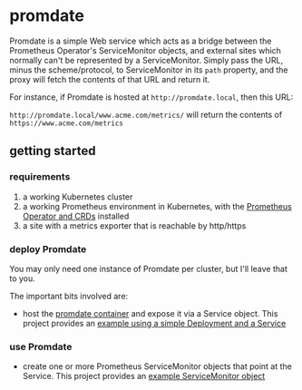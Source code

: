 # promdate

Promdate is a simple Web service which acts as a bridge between the Prometheus Operator's ServiceMonitor objects, and external sites which normally can't be represented by a ServiceMonitor. Simply pass the URL, minus the scheme/protocol, to ServiceMonitor in its `path` property, and the proxy will fetch the contents of that URL and return it.

For instance, if Promdate is hosted at `http://promdate.local`, then this URL:

`http://promdate.local/www.acme.com/metrics/` will return the contents of `https://www.acme.com/metrics`

## getting started

### requirements

1. a working Kubernetes cluster
2. a working Prometheus environment in Kubernetes, with the [Prometheus Operator and CRDs](https://github.com/prometheus-operator/prometheus-operator/blob/main/Documentation/user-guides/getting-started.md) installed
3. a site with a metrics exporter that is reachable by http/https

### deploy Promdate

You may only need one instance of Promdate per cluster, but I'll leave that to you. 

The important bits involved are:

- host the [promdate container](https://hub.docker.com/r/rogerhoward/promdate/) and expose it via a Service object. This project provides an [example using a simple Deployment and a Service](k8s/promdate.yaml)

### use Promdate

- create one or more Prometheus ServiceMonitor objects that point at the Service. This project provides an [example ServiceMonitor object](k8s/servicemonitor.yaml)
